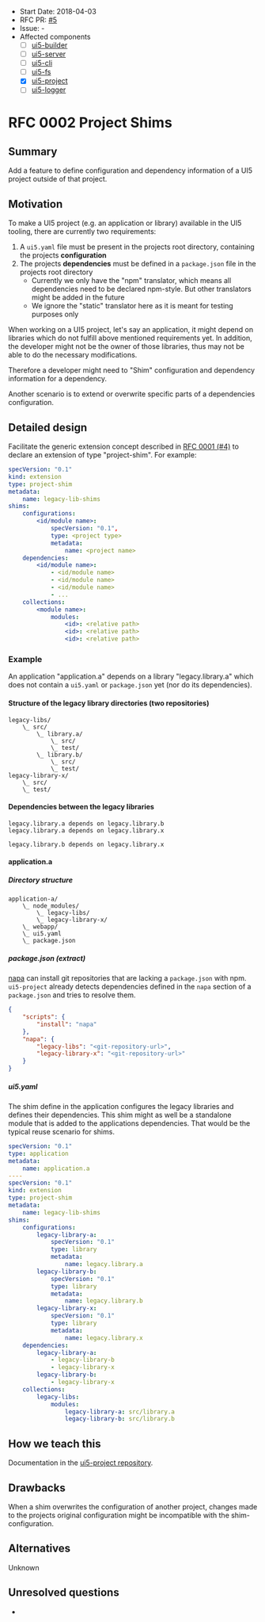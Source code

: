 - Start Date: 2018-04-03
- RFC PR: [#5](https://github.com/SAP/ui5-tooling/pull/5)
- Issue: -
- Affected components
    + [ ] [ui5-builder](https://github.com/SAP/ui5-builder)
    + [ ] [ui5-server](https://github.com/SAP/ui5-server)
    + [ ] [ui5-cli](https://github.com/SAP/ui5-cli)
    + [ ] [ui5-fs](https://github.com/SAP/ui5-fs)
    + [x] [ui5-project](https://github.com/SAP/ui5-project)
    + [ ] [ui5-logger](https://github.com/SAP/ui5-logger)

# RFC 0002 Project Shims
## Summary
Add a feature to define configuration and dependency information of a UI5 project outside of that project.

## Motivation
To make a UI5 project (e.g. an application or library) available in the UI5 tooling, there are currently two requirements:

1. A `ui5.yaml` file must be present in the projects root directory, containing the projects **configuration**
2. The projects **dependencies** must be defined in a `package.json` file in the projects root directory
    - Currently we only have the "npm" translator, which means all dependencies need to be declared npm-style. But other translators might be added in the future
    - We ignore the "static" translator here as it is meant for testing purposes only

When working on a UI5 project, let's say an application, it might depend on libraries which do not fulfill above mentioned requirements yet. In addition, the developer might not be the owner of those libraries, thus may not be able to do the necessary modifications.

Therefore a developer might need to "Shim" configuration and dependency information for a dependency.

Another scenario is to extend or overwrite specific parts of a dependencies configuration.

## Detailed design
Facilitate the generic extension concept described in [RFC 0001 (#4)](https://github.com/SAP/ui5-tooling/pull/4) to declare an extension of type "project-shim". For example:
```yaml
specVersion: "0.1"
kind: extension
type: project-shim
metadata:
    name: legacy-lib-shims
shims:
    configurations:
        <id/module name>:
            specVersion: "0.1",
            type: <project type>
            metadata:
                name: <project name>
    dependencies:
        <id/module name>:
            - <id/module name>
            - <id/module name>
            - <id/module name>
            - ...
    collections:
        <module name>:
            modules:
                <id>: <relative path>
                <id>: <relative path>
                <id>: <relative path>
```

### Example
An application "application.a" depends on a library "legacy.library.a" which does not contain a `ui5.yaml` or `package.json` yet (nor do its dependencies).

#### Structure of the legacy library directories (two repositories)
```
legacy-libs/
    \_ src/
        \_ library.a/
            \_ src/
            \_ test/
        \_ library.b/
            \_ src/
            \_ test/
legacy-library-x/
    \_ src/
    \_ test/
```

#### Dependencies between the legacy libraries
```
legacy.library.a depends on legacy.library.b
legacy.library.a depends on legacy.library.x

legacy.library.b depends on legacy.library.x
```

#### application.a
##### Directory structure
```
application-a/
    \_ node_modules/
        \_ legacy-libs/
        \_ legacy-library-x/
    \_ webapp/
    \_ ui5.yaml
    \_ package.json
```

##### package.json (extract)
[napa](https://github.com/shama/napa) can install git repositories that are lacking a `package.json` with npm. `ui5-project` already detects dependencies defined in the `napa` section of a `package.json` and tries to resolve them.

```json
{
    "scripts": {
        "install": "napa"
    },
    "napa": {
        "legacy-libs": "<git-repository-url>",
        "legacy-library-x": "<git-repository-url>"
    }
}

```

##### ui5.yaml
The shim define in the application configures the legacy libraries and defines their dependencies. This shim might as well be a standalone module that is added to the applications dependencies. That would be the typical reuse scenario for shims.

```yaml
specVersion: "0.1"
type: application
metadata:
    name: application.a
----
specVersion: "0.1"
kind: extension
type: project-shim
metadata:
    name: legacy-lib-shims
shims:
    configurations:
        legacy-library-a:
            specVersion: "0.1"
            type: library
            metadata:
                name: legacy.library.a
        legacy-library-b:
            specVersion: "0.1"
            type: library
            metadata:
                name: legacy.library.b
        legacy-library-x:
            specVersion: "0.1"
            type: library
            metadata:
                name: legacy.library.x
    dependencies:
        legacy-library-a:
            - legacy-library-b
            - legacy-library-x
        legacy-library-b:
            - legacy-library-x
    collections:
        legacy-libs:
            modules:
                legacy-library-a: src/library.a
                legacy-library-b: src/library.b
```


## How we teach this
Documentation in the [ui5-project repository](https://github.com/SAP/ui5-project/blob/master/docs/Configuration.md#project-shims).

## Drawbacks
When a shim overwrites the configuration of another project, changes made to the projects original configuration might be incompatible with the shim-configuration.

## Alternatives
Unknown

## Unresolved questions
-
